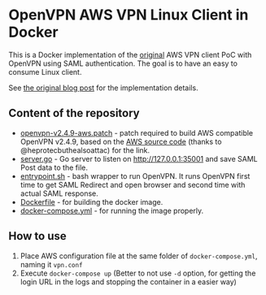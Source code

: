 # OpenVPN AWS VPN Linux Client in Docker

This is a Docker implementation of the [original](https://github.com/samm-git/aws-vpn-client) AWS VPN client PoC with OpenVPN using SAML authentication. The goal is to have an easy to consume Linux client.

See [the original blog post](https://smallhacks.wordpress.com/2020/07/08/aws-client-vpn-internals/) for the implementation details.

## Content of the repository

- [openvpn-v2.4.9-aws.patch](openvpn-v2.4.9-aws.patch) - patch required to build
AWS compatible OpenVPN v2.4.9, based on the
[AWS source code](https://amazon-source-code-downloads.s3.amazonaws.com/aws/clientvpn/osx-v1.2.5/openvpn-2.4.5-aws-2.tar.gz) (thanks to @heprotecbuthealsoattac) for the link.
- [server.go](server.go) - Go server to listen on http://127.0.0.1:35001 and save
SAML Post data to the file.
- [entrypoint.sh](entrypoint.sh) - bash wrapper to run OpenVPN. It runs OpenVPN first time to get SAML Redirect and open
 browser and second time with actual SAML response.
- [Dockerfile](Dockerfile) - for building the docker image.
- [docker-compose.yml](docker-compose.yml) - for running the image properly.

## How to use

1. Place AWS configuration file at the same folder of `docker-compose.yml`, naming it `vpn.conf`
1. Execute `docker-compose up` (Better to not use `-d` option, for getting the login URL in the logs and stopping the container in a easier way)